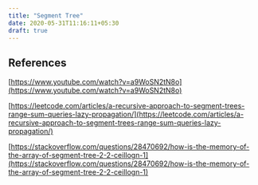 ```yaml
---
title: "Segment Tree"
date: 2020-05-31T11:16:11+05:30
draft: true
---
```


## References

[https://www.youtube.com/watch?v=a9WoSN2tN8o](https://www.youtube.com/watch?v=a9WoSN2tN8o)

[https://leetcode.com/articles/a-recursive-approach-to-segment-trees-range-sum-queries-lazy-propagation/](https://leetcode.com/articles/a-recursive-approach-to-segment-trees-range-sum-queries-lazy-propagation/)

[https://stackoverflow.com/questions/28470692/how-is-the-memory-of-the-array-of-segment-tree-2-2-ceillogn-1](https://stackoverflow.com/questions/28470692/how-is-the-memory-of-the-array-of-segment-tree-2-2-ceillogn-1)
